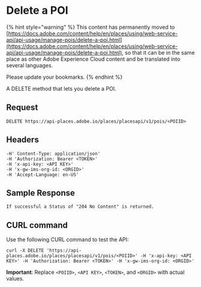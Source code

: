 # Delete a POI

{% hint style="warning" %}
This content has permanently moved to [https://docs.adobe.com/content/help/en/places/using/web-service-api/api-usage/manage-pois/delete-a-poi.html](https://docs.adobe.com/content/help/en/places/using/web-service-api/api-usage/manage-pois/delete-a-poi.html), so that it can be in the same place as other Adobe Experience Cloud content and be translated into several languages.

Please update your bookmarks.
{% endhint %}

A DELETE method that lets you delete a POI.

## Request

```text
DELETE https://api-places.adobe.io/places/placesapi/v1/pois/<POIID>
```

## Headers

```text
-H' Content-Type: application/json'  
-H 'Authorization: Bearer <TOKEN>'  
-H 'x-api-key: <API KEY>'  
-H 'x-gw-ims-org-id: <ORGID>'  
-H 'Accept-Language: en-US'
```

## Sample Response

```text
If successful a Status of "204 No Content" is returned.
```

## CURL command

Use the following CURL command to test the API:

```text
curl -X DELETE 'https://api-places.adobe.io/places/placesapi/v1/pois/<POIID>' -H 'x-api-key: <API KEY>' -H 'Authorization: Bearer <TOKEN>' -H 'x-gw-ims-org-id: <ORGID>'
```

**Important**: Replace `<POIID>`, `<API KEY>`, `<TOKEN>`, and `<ORGID>` with actual values.

